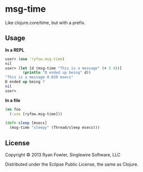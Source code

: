# msg-time

Like clojure.core/time, but with a prefix.

## Usage


**In a REPL**
```clojure
user> (use 'ryfow.msg-time)
nil
user> (let [d (msg-time "This is a message" (+ 3 4))]
        (println "D ended up being" d))
"This is a message 0.039 msecs"
D ended up being 7
nil
user>
```

**In a file**
```clojure
(ns foo
  (:use [ryfow.msg-time]))
  
(defn sleep [msecs]
  (msg-time "sleepy" (Thread/sleep msecs)))
```

## License

Copyright © 2013 Ryan Fowler, Singlewire Software, LLC

Distributed under the Eclipse Public License, the same as Clojure.
